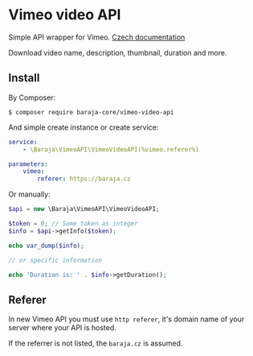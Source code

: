 Vimeo video API
===============

Simple API wrapper for Vimeo. [Czech documentation](https://php.baraja.cz/zpracovani-nahledovych-obrazku-z-vimea)

Download video name, description, thumbnail, duration and more.

Install
-------

By Composer:

```shell
$ composer require baraja-core/vimeo-video-api
```

And simple create instance or create service:

```yaml
service:
    - \Baraja\VimeoAPI\VimeoVideoAPI(%vimeo.referer%)

parameters:
    vimeo:
        referer: https://baraja.cz
```

Or manually:

```php
$api = new \Baraja\VimeoAPI\VimeoVideoAPI;

$token = 0; // Some token as integer
$info = $api->getInfo($token);

echo var_dump($info);

// or specific information

echo 'Duration is: ' . $info->getDuration();
```

Referer
-------

In new Vimeo API you must use `http referer`, it's domain name of your server where your API is hosted.

If the referrer is not listed, the `baraja.cz` is assumed.
